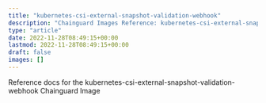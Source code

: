 ```yaml
---
title: "kubernetes-csi-external-snapshot-validation-webhook"
description: "Chainguard Images Reference: kubernetes-csi-external-snapshot-validation-webhook"
type: "article"
date: 2022-11-28T08:49:15+00:00
lastmod: 2022-11-28T08:49:15+00:00
draft: false
images: []
---
```


Reference docs for the kubernetes-csi-external-snapshot-validation-webhook Chainguard Image
